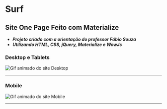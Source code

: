 # Surf

## Site One Page Feito com Materialize

- __*Projeto criado com a orientação do professor Fábio Souza*__
- __*Utilizando HTML, CSS, jQuery, Materialize e WowJs*__

### Desktop e Tablets

![Gif animado do site Desktop](https://github.com/FabioAsada/surf/blob/main/surfDesktop.gif)

---

### Mobile

![Gif animado do site Mobile](https://github.com/FabioAsada/surf/blob/main/surfMobile.gif)

---
